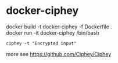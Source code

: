 # docker-ciphey

docker build -t docker-ciphey -f Dockerfile .  
docker run -it docker-ciphey /bin/bash

`ciphey -t "Encrypted input"`

more see https://github.com/Ciphey/Ciphey
